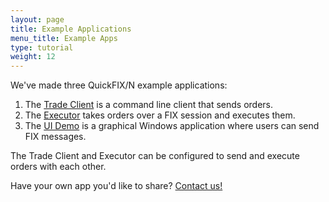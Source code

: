```yaml
---
layout: page
title: Example Applications
menu_title: Example Apps
type: tutorial
weight: 12
---
```


We've made three QuickFIX/N example applications:

1. The [Trade Client][0] is a command line client that sends orders.
2. The [Executor][1] takes orders over a FIX session and executes them.
3. The [UI Demo][2] is a graphical Windows application where users can
   send FIX messages.

The Trade Client and Executor can be configured to send and execute
orders with each other.

Have your own app you'd like to share?  [Contact us!][3]

[0]: https://github.com/connamara/quickfixn/tree/master/Examples/TradeClient
[1]: https://github.com/connamara/quickfixn/tree/master/Examples/Executor
[2]: https://github.com/connamara/qfn_uidemo
[3]: /help
